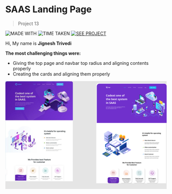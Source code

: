 # SAAS Landing Page

> Project 13

![MADE WITH](https://img.shields.io/badge/MADE%20WITH-HTML%20%26%20CSS-blue)
![TIME TAKEN](https://img.shields.io/badge/TIME%20TAKEN-04H%3A15M%3A00S-orange)
[![SEE PROJECT](https://img.shields.io/badge/SEE%20PROJECT-VISIT-green)](https://saas-landing-page-jignesh-trivedi.netlify.app/)

Hi, My name is **Jignesh Trivedi**

**The most challenging things were:**
- Giving the top page and navbar top radius and aligning contents properly
- Creating the cards and aligning them properly

![SAAS Landing Page](Assets/SAAS%20landing%20page.png)